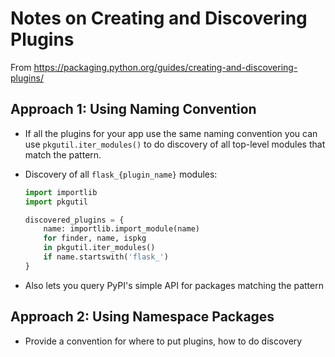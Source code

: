 # Notes on Creating and Discovering Plugins

From https://packaging.python.org/guides/creating-and-discovering-plugins/

## Approach 1: Using Naming Convention

* If all the plugins for your app use the same naming convention you can use `pkgutil.iter_modules()` to do discovery of all top-level modules that match the pattern.
* Discovery of all `flask_{plugin_name}` modules:

    ```Python
    import importlib
    import pkgutil

    discovered_plugins = {
        name: importlib.import_module(name)
        for finder, name, ispkg
        in pkgutil.iter_modules()
        if name.startswith('flask_')
    }
    ```

* Also lets you query PyPI's simple API for packages matching the pattern

## Approach 2: Using Namespace Packages

* Provide a convention for where to put plugins, how to do discovery
